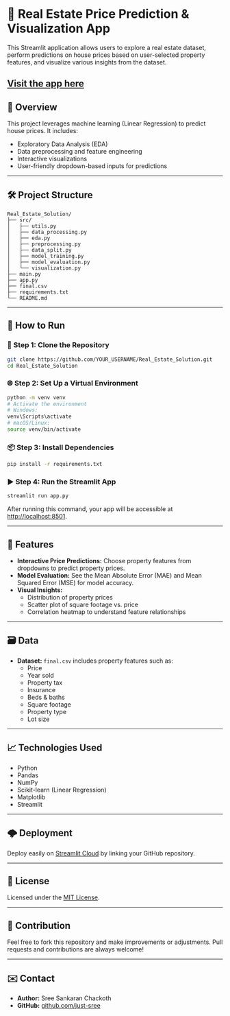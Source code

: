 # 🏡 Real Estate Price Prediction & Visualization App

This Streamlit application allows users to explore a real estate dataset, perform predictions on house prices based on user-selected property features, and visualize various insights from the dataset.

[Visit the app here](https://real-estate-mihir.streamlit.app/)
---

## 📌 Overview

This project leverages machine learning (Linear Regression) to predict house prices. It includes:
- Exploratory Data Analysis (EDA)
- Data preprocessing and feature engineering
- Interactive visualizations
- User-friendly dropdown-based inputs for predictions

---

## 🛠 Project Structure

```
Real_Estate_Solution/
├── src/
│   ├── utils.py
│   ├── data_processing.py
│   ├── eda.py
│   ├── preprocessing.py
│   ├── data_split.py
│   ├── model_training.py
│   ├── model_evaluation.py
│   └── visualization.py
├── main.py
├── app.py
├── final.csv
├── requirements.txt
└── README.md
```

---

## 🚀 How to Run

### 🔧 Step 1: Clone the Repository

```bash
git clone https://github.com/YOUR_USERNAME/Real_Estate_Solution.git
cd Real_Estate_Solution
```

### 🌐 Step 2: Set Up a Virtual Environment

```bash
python -m venv venv
# Activate the environment
# Windows:
venv\Scripts\activate
# macOS/Linux:
source venv/bin/activate
```

### 📦 Step 3: Install Dependencies

```bash
pip install -r requirements.txt
```

### ▶️ Step 4: Run the Streamlit App

```bash
streamlit run app.py
```

After running this command, your app will be accessible at [http://localhost:8501](http://localhost:8501).

---

## 🎯 Features

- **Interactive Price Predictions:** Choose property features from dropdowns to predict property prices.
- **Model Evaluation:** See the Mean Absolute Error (MAE) and Mean Squared Error (MSE) for model accuracy.
- **Visual Insights:**
  - Distribution of property prices
  - Scatter plot of square footage vs. price
  - Correlation heatmap to understand feature relationships

---

## 🗃 Data

- **Dataset:** `final.csv` includes property features such as:
  - Price
  - Year sold
  - Property tax
  - Insurance
  - Beds & baths
  - Square footage
  - Property type
  - Lot size

---

## 📈 Technologies Used

- Python
- Pandas
- NumPy
- Scikit-learn (Linear Regression)
- Matplotlib
- Streamlit

---

## 🌩 Deployment

Deploy easily on [Streamlit Cloud](https://streamlit.io/cloud) by linking your GitHub repository.

---

## 📜 License

Licensed under the [MIT License](LICENSE).

---

## 🙌 Contribution

Feel free to fork this repository and make improvements or adjustments. Pull requests and contributions are always welcome!

---

## ✉️ Contact

- **Author:** Sree Sankaran Chackoth
- **GitHub:** [github.com/just-sree](https://github.com/just-sree)
